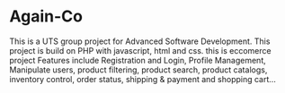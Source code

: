 # Again-Co
This is a UTS group project for Advanced Software Development. This project is build on PHP with javascript, html and css.
this is eccomerce project
Features include Registration and Login, Profile Management, Manipulate users, product filtering, product search, product catalogs, inventory control, order status, shipping & payment and shopping cart...
